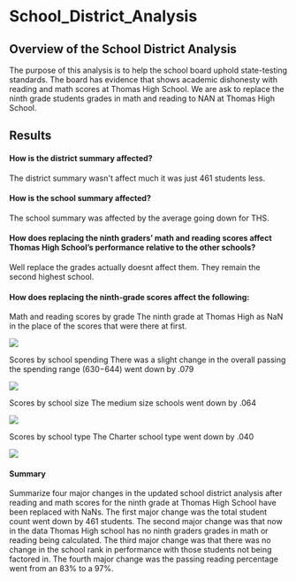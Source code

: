 # School_District_Analysis
## Overview of the School District Analysis 
The purpose of this analysis is to help the school board uphold state-testing standards. 
The board has evidence that shows academic dishonesty with reading and math scores at Thomas High School.
We are ask to replace the ninth grade students grades in math and reading to NAN at Thomas High School.

## Results
#### How is the district summary affected?
The district summary wasn't affect much it was just 461 students less.

#### How is the school summary affected?
The school summary was affected by the average going down for THS.

#### How does replacing the ninth graders’ math and reading scores affect Thomas High School’s performance relative to the other schools?
Well replace the grades actually doesnt affect them. They remain the second highest school.

#### How does replacing the ninth-grade scores affect the following:
Math and reading scores by grade
  The ninth grade at Thomas High as NaN in the place of the scores that were there at first.
  
 ![](https://github.com/alainacox/School_District_Analysis/blob/master/Resource/math_scores.jpg)
 
Scores by school spending
  There was a slight change in the overall passing the spending range ($630-$644) went down by .079
  
 ![](https://github.com/alainacox/School_District_Analysis/blob/master/Resource/scores_by_spending.jpg)
 
Scores by school size
  The medium size schools went down by .064
  
 ![](https://github.com/alainacox/School_District_Analysis/blob/master/Resource/scores_schoolsize.jpg)
 
Scores by school type
  The Charter school type went down by .040
  
 ![](https://github.com/alainacox/School_District_Analysis/blob/master/Resource/score_by_schooltype.jpg)
 
#### Summary
Summarize four major changes in the updated school district analysis after reading and math scores for the ninth grade at Thomas High School have been replaced with NaNs.
The first major change was the total student count went down by 461 students.
The second major change was that now in the data Thomas High school has no ninth graders grades in math or reading being calculated.
The third major change was that there was no change in the school rank in performance with those students not being factored in.
The fourth major change was the passing reading percentage went from an 83% to a 97%.

